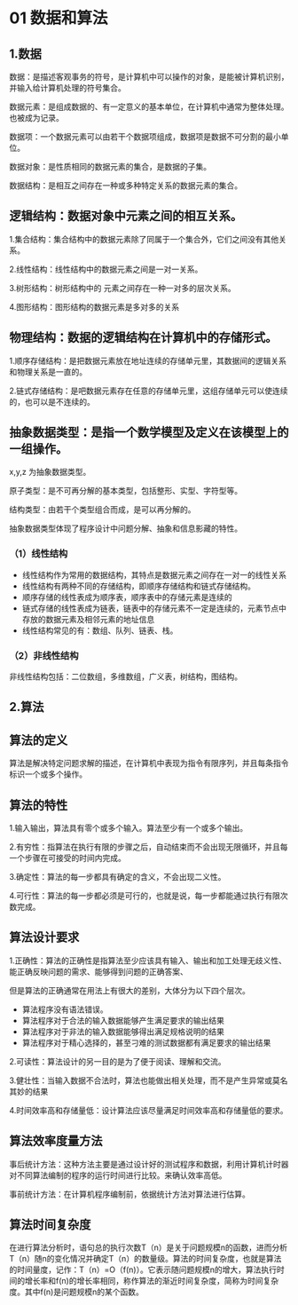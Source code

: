 # 01 数据和算法

## 1.数据

数据：是描述客观事务的符号，是计算机中可以操作的对象，是能被计算机识别，并输入给计算机处理的符号集合。

数据元素：是组成数据的、有一定意义的基本单位，在计算机中通常为整体处理。也被成为记录。

数据项：一个数据元素可以由若干个数据项组成，数据项是数据不可分割的最小单位。

数据对象：是性质相同的数据元素的集合，是数据的子集。

数据结构：是相互之间存在一种或多种特定关系的数据元素的集合。

## 逻辑结构：数据对象中元素之间的相互关系。

1.集合结构：集合结构中的数据元素除了同属于一个集合外，它们之间没有其他关系。

2.线性结构：线性结构中的数据元素之间是一对一关系。

3.树形结构：树形结构中的 元素之间存在一种一对多的层次关系。

4.图形结构：图形结构的数据元素是多对多的关系

## 物理结构：数据的逻辑结构在计算机中的存储形式。

1.顺序存储结构：是把数据元素放在地址连续的存储单元里，其数据间的逻辑关系和物理关系是一直的。

2.链式存储结构：是吧数据元素存在任意的存储单元里，这组存储单元可以使连续的，也可以是不连续的。

## 抽象数据类型：是指一个数学模型及定义在该模型上的一组操作。

x,y,z 为抽象数据类型。

原子类型：是不可再分解的基本类型，包括整形、实型、字符型等。

结构类型：由若干个类型组合而成，是可以再分解的。

抽象数据类型体现了程序设计中问题分解、抽象和信息影藏的特性。

### （1）线性结构

- 线性结构作为常用的数据结构，其特点是数据元素之间存在一对一的线性关系
- 线性结构有两种不同的存储结构，即顺序存储结构和链式存储结构。
- 顺序存储的线性表成为顺序表，顺序表中的存储元素是连续的
- 链式存储的线性表成为链表，链表中的存储元素不一定是连续的，元素节点中存放的数据元素及相邻元素的地址信息
- 线性结构常见的有：数组、队列、链表、栈。

### （2）非线性结构

非线性结构包括：二位数组，多维数组，广义表，树结构，图结构。

## 2.算法

## 算法的定义

算法是解决特定问题求解的描述，在计算机中表现为指令有限序列，并且每条指令标识一个或多个操作。

 

## 算法的特性

1.输入输出，算法具有零个或多个输入。算法至少有一个或多个输出。

2.有穷性：指算法在执行有限的步骤之后，自动结束而不会出现无限循环，并且每一个步骤在可接受的时间内完成。

3.确定性：算法的每一步都具有确定的含义，不会出现二义性。

4.可行性：算法的每一步都必须是可行的，也就是说，每一步都能通过执行有限次数完成。

 

## 算法设计要求

1.正确性：算法的正确性是指算法至少应该具有输入、输出和加工处理无歧义性、能正确反映问题的需求、能够得到问题的正确答案、

但是算法的正确通常在用法上有很大的差别，大体分为以下四个层次。

- 算法程序没有语法错误。
- 算法程序对于合法的输入数据能够产生满足要求的输出结果
- 算法程序对于非法的输入数据能够得出满足规格说明的结果
- 算法程序对于精心选择的，甚至刁难的测试数据都有满足要求的输出结果

 

2.可读性：算法设计的另一目的是为了便于阅读、理解和交流。

3.健壮性：当输入数据不合法时，算法也能做出相关处理，而不是产生异常或莫名其妙的结果

4.时间效率高和存储量低：设计算法应该尽量满足时间效率高和存储量低的要求。

## 算法效率度量方法

事后统计方法：这种方法主要是通过设计好的测试程序和数据，利用计算机计时器对不同算法编制的程序的运行时间进行比较。来确认效率高低。

事前统计方法：在计算机程序编制前，依据统计方法对算法进行估算。

## 算法时间复杂度

在进行算法分析时，语句总的执行次数T（n）是关于问题规模n的函数，进而分析T（n）随n的变化情况并确定T（n）的数量级。算法的时间复杂度，也就是算法的时间量度，记作：T（n）=O（f(n)）。它表示随问题规模n的增大，算法执行时间的增长率和f(n)的增长率相同，称作算法的渐近时间复杂度，简称为时间复杂度。其中f(n)是问题规模n的某个函数。

